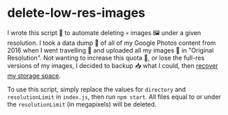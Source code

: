 # delete-low-res-images
I wrote this script 📜 to automate deleting 💀 images 🖼️ under a given resolution. I took a data dump 💾 of all of my Google Photos content from 2016 when I went travelling 🥾 and uploaded all my images 📸 in "Original Resolution". Not wanting to increase this quota 💸, or lose the full-res versions of my images, I decided to backup 📥 what I could, then [recover my storage space](https://support.google.com/drive/answer/6374270?authuser=0).

To use this script, simply replace the values for `directory` and `resolutionLimit` in `index.js`, then run `npm start`. All files equal to or under the `resolutionLimit` (in megapixels) will be deleted.
